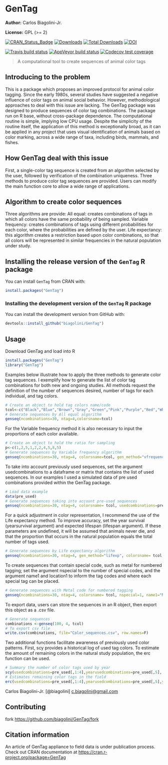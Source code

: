 # GenTag
**Author:**  Carlos Biagolini-Jr.

**License:** GPL (>= 2)

<!-- badges: start -->
[![CRAN_Status_Badge](http://www.r-pkg.org/badges/version/GenTag)](https://cran.r-project.org/package=GenTag)
[![Downloads](https://cranlogs.r-pkg.org/badges/GenTag)](https://CRAN.R-project.org/package=GenTag)
[![Total Downloads](https://cranlogs.r-pkg.org/badges/grand-total/GenTag?color=orange)](https://CRAN.R-project.org/package=GenTag)
[![DOI](https://zenodo.org/badge/194592157.svg)](https://zenodo.org/badge/latestdoi/194592157)


[![Travis build status](https://travis-ci.org/biagolini/GenTag.svg?branch=master)](https://travis-ci.org/biagolini/GenTag)
[![AppVeyor build status](https://ci.appveyor.com/api/projects/status/github/biagolini/GenTag?branch=master&svg=true)](https://ci.appveyor.com/project/biagolini/GenTag)
[![Codecov test coverage](https://codecov.io/gh/biagolini/GenTag/branch/master/graph/badge.svg)](https://codecov.io/gh/biagolini/GenTag?branch=master)
<!-- badges: end -->



> A computational tool to create sequences of animal color tags

## Introducing to the problem

This is a package which proposes an improved protocol for animal color tagging. Since the early 1980s, several studies have suggested a negative influence of color tags on animal social behavior. However, methodological approaches to deal with this issue are lacking.  The GenTag package was designed to produce sequences of color tag combinations. The package run on R base, without cross-package dependence. The computational routine is simple, implying low CPU usage. Despite the simplicity of the routine itself, the application of this method is exceptionally broad, as it can be applied in any project that uses visual identification of animals based on color marking, across a wide range of taxa, including birds, mammals, and fishes. 

## How GenTag deal with this issue

First, a single-color tag sequence is created from an algorithm selected by the user, followed by verification of the combination uniqueness. Three methods to produce color tag sequences are provided. Users can modify the main function core to allow a wide range of applications. 

## Algorithm to create color sequences 

Three algorithms are provide: 
 All equal: creates combinations of tags in which all colors have the same probability of being sampled. 
 Variable frequency: creates combinations of tags using different probabilities for each color, where the probabilities are defined by the user. 
 Life expectancy: this algorithm creates a restriction based upon color combinations, so that all colors will be represented in similar frequencies in the natural population under study. 

## Installing the release version of the `GenTag` R package

You can install `GenTag` from CRAN with:

``` r
install.packages("GenTag")
```

### Installing the development version of the `GenTag` R package

You can install the development version from GitHub with:

``` r
devtools::install_github("biagolini/GenTag")
```

## Usage
Download GenTag and load into R
``` r
install.packages("GenTag")
library("GenTag")
```
Examples below illustrate how to apply the three methods to generate color tag sequences. I exemplify how to generate the list of color tag combinations for both new and ongoing studies. All methods request the definition of the number of sequences desired, number of tags for each individual, and tag colors.
``` r
# Create an object to hold tag colors name/code
tcol<-c("Black","Blue","Brown","Gray","Green","Pink","Purple","Red","White","Yellow") 
# Generate sequences by All equal algorithm 
genseq(ncombinations=30, ntag=4,colorsname=tcol)
```

For the Variable frequency method it is also necessary to input the proportions of each color available.
``` r
# Create an object to hold the ratio for sampling 
p<-c(1,2,5,1,2,2,4,5,8,5) 
# Generate sequences by Variable frequency algorithm 
genseq(ncombinations=30, ntag=4, colorsname=tcol, gen_method="vfrequency", colorsf=p)
```
To take into account previously used sequences, set the argument usedcombinations to a dataframe or matrix that contains the list of used sequences. In our examples I used a simulated data of pre used combinations provided within the GenTag package.

``` r
# Load data example
data(pre_used)
# Generate sequences taking into account pre-used sequences
genseq(ncombinations=30, ntag=4, colorsname= tcol, usedcombinations=pre_used[,1:4])
```
For a quick adjustment in color representation, I recommend the use of the Life expectancy method. To improve accuracy, set the year survival (yearsurvival argument) and expected lifespan (lifespan argument). If these parameters are undefined, it will be assumed that animals never die, and that the proportion that occurs in the natural population equals the total number of tags used.
``` r
# Generate sequences by Life expectancy algorithm 
genseq(ncombinations=30, ntag=4, gen_method="lifexp", colorsname= tcol, usedcombinations=pre_used[,1:4],  yearusedcombinations=pre_used[,5], yearsurvival= 0.8, lifespan=5, currentyear=2019)
```
To create sequences that contain special code, such as metal for numbered tagging; set the argument nspecial to the number of special codes, and the argument name1 and location1 to inform the tag codes and where each special tag can be placed. 
``` r
# Generate sequences with Metal code for numbered tagging 
genseq(ncombinations=30, ntag=4, colorsname= tcol, nspecial=1, name1="Metal", location1=c(2,4))
```
To export data, users can store the sequences in an R object, then export this object as a .csv file.
``` r
# Generate sequences 
combinations <-genseq(100, 4, tcol)
# To export csv file
write.csv(combinations, file="Color_sequences.csv", row.names=F)
```
Two additional functions facilitate awareness of previously used color patterns. First, scy provides a historical log of used tag colors. To estimate the amount of remaining colors in the natural study population, the erc function can be used.
``` r
# Summary the number of color tags used by year
scy(usedcombinations=pre_used[,1:4],yearusedcombinations=pre_used[,5], hide_color="EMPTY")
# Estimates remaining color tags in the field
erc(usedcombinations=pre_used[,1:4],yearusedcombinations=pre_used[,5],yearsurvival=0.8, hide_color="EMPTY")
```
Carlos Biagolini-Jr.  [@biagolini] c.biagolini@gmail.com


## Contributing
 fork <https://github.com/biagolini/GenTag/fork>
 
##  Citation information
An article of GenTag appliance to field data is under publication process. 
Check out CRAN documentation at https://cran.r-project.org/package=GenTag
